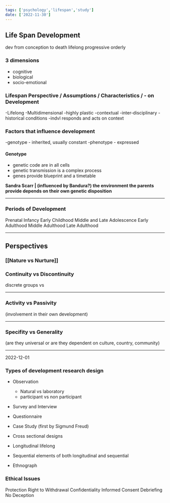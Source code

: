 ```yaml
---
tags: ['psychology','lifespan','study']
date: ['2022-11-30']
---
```


## Life Span Development

dev from conception to death
lifelong
progressive
orderly


### 3 dimensions 
- cognitive
- biological
- socio-emotional

### Lifespan Perspective / Assumptions / Characteristics / - on Development

-Lifelong
-Multidimensional
-highly plastic
-contextual
-inter-disciplinary
-historical conditions
-indvl responds and acts on context

### Factors that influence development
-genotype - inherited, usually constant
-phenotype - expressed

#### Genotype
- genetic code are in all cells
- genetic transmission is a complex process
- genes provide blueprint and a timetable 

**Sandra Scarr    | (influenced by Bandura?)
the environment the parents provide depends on their own genetic disposition**

---

### Periods of Development
Prenatal
Infancy
Early Childhood
Middle and Late 
Adolescence
Early Adulthood
Middle Adulthood
Late Adulthood

---

## Perspectives

### [[Nature vs Nurture]]

### Continuity vs Discontinuity
discrete groups vs 

---
### Activity vs Passivity
(involvement in their own development)

---
### Specifity vs Generality
(are they universal or are they dependent on culture, country, community)

---

2022-12-01

### Types of development research design

- Observation
  - Natural vs laboratory
  - participant vs non participant

- Survey and Interview

- Questionnaire

- Case Study
  (first by Sigmund Freud)

- Cross sectional designs
- Longitudinal
  lifelong
  
- Sequential
  elements of both longitudinal and sequential 
  
- Ethnograph

### Ethical Issues
Protection
Right to Withdrawal
Confidentiality
Informed Consent
Debriefing
No Deception
  

 